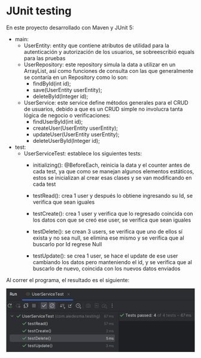 # JUnit testing

En este proyecto desarrollado con Maven y JUnit 5:

- main:
	- UserEntity: entity que contiene atributos de utilidad para la autenticación y autorización de los usuarios, se sobreescribió equals para las pruebas
	- UserRepository: este repository simula la data a utilizar en un ArrayList, así como funciones de consulta con las que generalmente se contaría en un Repository como lo son:
		- findById(int id);
		- save(UserEntity userEntity);
		- deleteById(Integer id);
	- UserService: este service define métodos generales para el CRUD de usuarios, debido a que es un CRUD simple no involucra tanta lógica de negocio o verificaciones:
		- findUserById(int id);
		- createUser(UserEntity userEntity);
		- updateUser(UserEntity userEntity);
		- deleteUserById(Integer id);
- test: 
	- UserServiceTest: establece los siguientes tests:
		- initializing(): @BeforeEach, reinicia la data y el counter antes de cada test, ya que como se manejan algunos elementos estáticos, estos se inicializan al crear esas clases y se van modificando en cada test

		- testRead(): crea 1 user y después lo obtiene ingresando su Id, se verifica que sean iguales
		- testCreate(): crea 1 user y verifica que lo regresado coincida con los datos con que se creó ese user, se verifica que sean iguales 
		- testDelete(): se crean 3 users, se verifica que uno de ellos sí exista y no sea null, se elimina ese mismo y se verifica que al buscarlo por Id regrese Null
		- testUpdate(): se crea 1 user, se hace el update de ese user cambiando los datos pero manteniendo el id, y se verifica que al buscarlo de nuevo, coincida con los nuevos datos enviados

Al correr el programa, el resultado es el siguiente:

<p align="center">
  <img src="https://github.com/AngelYeremiLedesma/AcademiaJava/blob/main/Programas/Semana3/Testing/Ejecucion.png" alt="Ejecución del código">
</p>